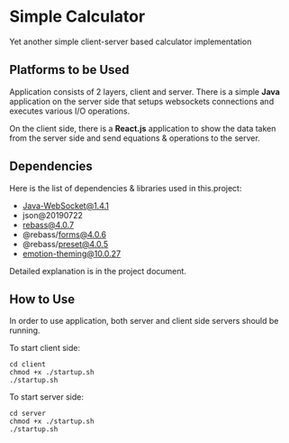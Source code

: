 # Simple Calculator

Yet another simple client-server based calculator implementation 

## Platforms to be Used

Application consists of 2 layers, client and server. There is a simple <b>Java</b> application on the server side that setups  websockets connections and executes various I/O operations.

On the client side, there is a <b>React.js</b> application to show the data taken from the server side and send equations & operations to the server.

## Dependencies

Here is the list of dependencies & libraries used in this.project:

* Java-WebSocket@1.4.1
* json@20190722
* rebass@4.0.7
* @rebass/forms@4.0.6
* @rebass/preset@4.0.5
* emotion-theming@10.0.27

Detailed explanation is in the project document.

## How to Use

In order to use application, both server and client side servers should be running. 

To start client side:

```
cd client
chmod +x ./startup.sh
./startup.sh
```

To start server side:

```
cd server
chmod +x ./startup.sh
./startup.sh
```